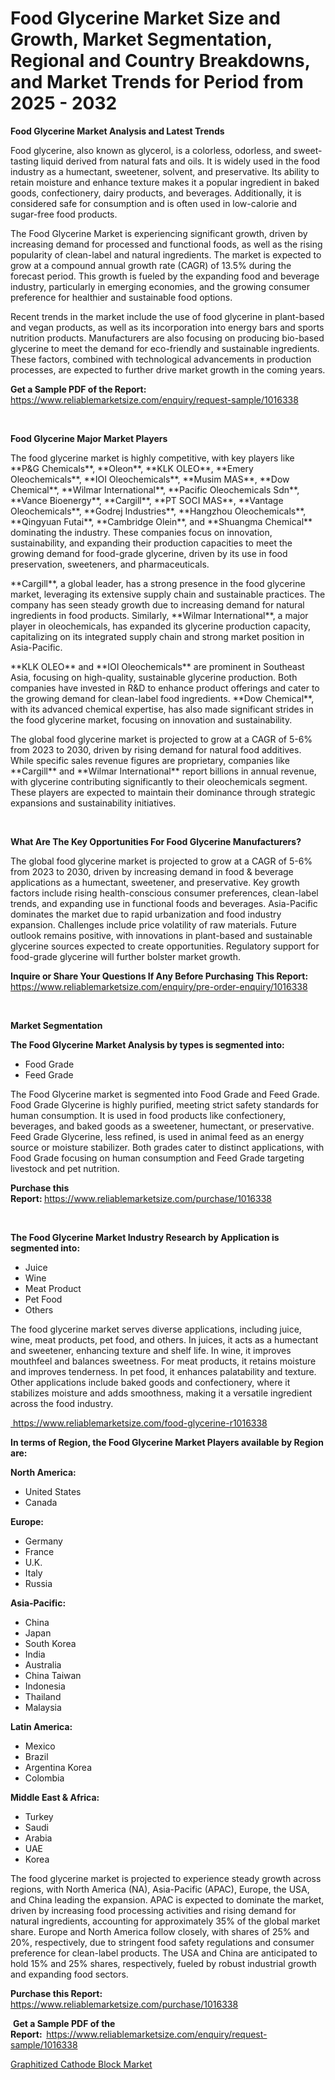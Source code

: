<p><h1>Food Glycerine Market Size and Growth, Market Segmentation, Regional and Country Breakdowns, and Market Trends for Period from 2025 -  2032</h1></p><p><strong>Food Glycerine Market Analysis and Latest Trends</strong></p>
<p><p>Food glycerine, also known as glycerol, is a colorless, odorless, and sweet-tasting liquid derived from natural fats and oils. It is widely used in the food industry as a humectant, sweetener, solvent, and preservative. Its ability to retain moisture and enhance texture makes it a popular ingredient in baked goods, confectionery, dairy products, and beverages. Additionally, it is considered safe for consumption and is often used in low-calorie and sugar-free food products.</p><p>The Food Glycerine Market is experiencing significant growth, driven by increasing demand for processed and functional foods, as well as the rising popularity of clean-label and natural ingredients. The market is expected to grow at a compound annual growth rate (CAGR) of 13.5% during the forecast period. This growth is fueled by the expanding food and beverage industry, particularly in emerging economies, and the growing consumer preference for healthier and sustainable food options.</p><p>Recent trends in the market include the use of food glycerine in plant-based and vegan products, as well as its incorporation into energy bars and sports nutrition products. Manufacturers are also focusing on producing bio-based glycerine to meet the demand for eco-friendly and sustainable ingredients. These factors, combined with technological advancements in production processes, are expected to further drive market growth in the coming years.</p></p>
<p><strong>Get a Sample PDF of the Report:&nbsp;</strong> <a href="https://www.reliablemarketsize.com/enquiry/request-sample/1016338?utm_campaign=2005&utm_medium=2&utm_source=Github&utm_content=ia&utm_term=26012025&utm_id=food-glycerine">https://www.reliablemarketsize.com/enquiry/request-sample/1016338</a></p>
<p>&nbsp;</p>
<p><strong>Food Glycerine Major Market Players</strong></p>
<p><p>The food glycerine market is highly competitive, with key players like **P&G Chemicals**, **Oleon**, **KLK OLEO**, **Emery Oleochemicals**, **IOI Oleochemicals**, **Musim MAS**, **Dow Chemical**, **Wilmar International**, **Pacific Oleochemicals Sdn**, **Vance Bioenergy**, **Cargill**, **PT SOCI MAS**, **Vantage Oleochemicals**, **Godrej Industries**, **Hangzhou Oleochemicals**, **Qingyuan Futai**, **Cambridge Olein**, and **Shuangma Chemical** dominating the industry. These companies focus on innovation, sustainability, and expanding their production capacities to meet the growing demand for food-grade glycerine, driven by its use in food preservation, sweeteners, and pharmaceuticals.</p><p>**Cargill**, a global leader, has a strong presence in the food glycerine market, leveraging its extensive supply chain and sustainable practices. The company has seen steady growth due to increasing demand for natural ingredients in food products. Similarly, **Wilmar International**, a major player in oleochemicals, has expanded its glycerine production capacity, capitalizing on its integrated supply chain and strong market position in Asia-Pacific.</p><p>**KLK OLEO** and **IOI Oleochemicals** are prominent in Southeast Asia, focusing on high-quality, sustainable glycerine production. Both companies have invested in R&D to enhance product offerings and cater to the growing demand for clean-label food ingredients. **Dow Chemical**, with its advanced chemical expertise, has also made significant strides in the food glycerine market, focusing on innovation and sustainability.</p><p>The global food glycerine market is projected to grow at a CAGR of 5-6% from 2023 to 2030, driven by rising demand for natural food additives. While specific sales revenue figures are proprietary, companies like **Cargill** and **Wilmar International** report billions in annual revenue, with glycerine contributing significantly to their oleochemicals segment. These players are expected to maintain their dominance through strategic expansions and sustainability initiatives.</p></p>
<p>&nbsp;</p>
<p><strong>What Are The Key Opportunities For Food Glycerine Manufacturers?</strong></p>
<p><p>The global food glycerine market is projected to grow at a CAGR of 5-6% from 2023 to 2030, driven by increasing demand in food & beverage applications as a humectant, sweetener, and preservative. Key growth factors include rising health-conscious consumer preferences, clean-label trends, and expanding use in functional foods and beverages. Asia-Pacific dominates the market due to rapid urbanization and food industry expansion. Challenges include price volatility of raw materials. Future outlook remains positive, with innovations in plant-based and sustainable glycerine sources expected to create opportunities. Regulatory support for food-grade glycerine will further bolster market growth.</p></p>
<p><strong>Inquire or Share Your Questions If Any Before Purchasing This Report:</strong> <a href="https://www.reliablemarketsize.com/enquiry/pre-order-enquiry/1016338?utm_campaign=2005&utm_medium=2&utm_source=Github&utm_content=ia&utm_term=26012025&utm_id=food-glycerine">https://www.reliablemarketsize.com/enquiry/pre-order-enquiry/1016338</a></p>
<p>&nbsp;</p>
<p><strong>Market Segmentation</strong></p>
<p><strong>The Food Glycerine Market Analysis by types is segmented into:</strong></p>
<p><ul><li>Food Grade</li><li>Feed Grade</li></ul></p>
<p><p>The Food Glycerine market is segmented into Food Grade and Feed Grade. Food Grade Glycerine is highly purified, meeting strict safety standards for human consumption. It is used in food products like confectionery, beverages, and baked goods as a sweetener, humectant, or preservative. Feed Grade Glycerine, less refined, is used in animal feed as an energy source or moisture stabilizer. Both grades cater to distinct applications, with Food Grade focusing on human consumption and Feed Grade targeting livestock and pet nutrition.</p></p>
<p><strong>Purchase this Report:&nbsp;</strong><a href="https://www.reliablemarketsize.com/purchase/1016338?utm_campaign=2005&utm_medium=2&utm_source=Github&utm_content=ia&utm_term=26012025&utm_id=food-glycerine">https://www.reliablemarketsize.com/purchase/1016338</a></p>
<p>&nbsp;</p>
<p><strong>The Food Glycerine Market Industry Research by Application is segmented into:</strong></p>
<p><ul><li>Juice</li><li>Wine</li><li>Meat Product</li><li>Pet Food</li><li>Others</li></ul></p>
<p><p>The food glycerine market serves diverse applications, including juice, wine, meat products, pet food, and others. In juices, it acts as a humectant and sweetener, enhancing texture and shelf life. In wine, it improves mouthfeel and balances sweetness. For meat products, it retains moisture and improves tenderness. In pet food, it enhances palatability and texture. Other applications include baked goods and confectionery, where it stabilizes moisture and adds smoothness, making it a versatile ingredient across the food industry.</p></p>
<p><a href="https://www.reliablemarketsize.com/food-glycerine-r1016338?utm_campaign=2005&utm_medium=2&utm_source=Github&utm_content=ia&utm_term=26012025&utm_id=food-glycerine">&nbsp;https://www.reliablemarketsize.com/food-glycerine-r1016338</a></p>
<p><strong>In terms of Region, the Food Glycerine Market Players available by Region are:</strong></p>
<p>
    <p> <strong> North America: </strong>
        <ul>
            <li>United States</li>
            <li>Canada</li>
        </ul>
        </p> 
    <p> <strong> Europe: </strong>
        <ul>
            <li>Germany</li>
            <li>France</li>
            <li>U.K.</li>
            <li>Italy</li>
            <li>Russia</li>
        </ul>
        </p> 
    <p> <strong> Asia-Pacific: </strong>
        <ul>
            <li>China</li>
            <li>Japan</li>
            <li>South Korea</li>
            <li>India</li>
            <li>Australia</li>
            <li>China Taiwan</li>
            <li>Indonesia</li>
            <li>Thailand</li>
            <li>Malaysia</li>
        </ul>
        </p> 
    <p> <strong> Latin America: </strong>
        <ul>
            <li>Mexico</li>
            <li>Brazil</li>
            <li>Argentina Korea</li>
            <li>Colombia</li>
        </ul>
        </p> 
    <p> <strong> Middle East & Africa: </strong>
        <ul>
            <li>Turkey</li>
            <li>Saudi</li>
            <li>Arabia</li>
            <li>UAE</li>
            <li>Korea</li>
        </ul>
    </p>
    </p>
<p><p>The food glycerine market is projected to experience steady growth across regions, with North America (NA), Asia-Pacific (APAC), Europe, the USA, and China leading the expansion. APAC is expected to dominate the market, driven by increasing food processing activities and rising demand for natural ingredients, accounting for approximately 35% of the global market share. Europe and North America follow closely, with shares of 25% and 20%, respectively, due to stringent food safety regulations and consumer preference for clean-label products. The USA and China are anticipated to hold 15% and 25% shares, respectively, fueled by robust industrial growth and expanding food sectors.</p></p>
<p><strong>Purchase this Report: </strong><a href="https://www.reliablemarketsize.com/purchase/1016338?utm_campaign=2005&utm_medium=2&utm_source=Github&utm_content=ia&utm_term=26012025&utm_id=food-glycerine">https://www.reliablemarketsize.com/purchase/1016338</a></p>
<p>&nbsp;<strong>Get a Sample PDF of the Report:&nbsp;&nbsp;</strong><a href="https://www.reliablemarketsize.com/enquiry/request-sample/1016338?utm_campaign=2005&utm_medium=2&utm_source=Github&utm_content=ia&utm_term=26012025&utm_id=food-glycerine">https://www.reliablemarketsize.com/enquiry/request-sample/1016338</a></p>
<p><strong></strong></p>
<p><p><a href="https://github.com/lylyparadise/Market-Research-Report-List-5/blob/main/graphitized-cathode-block-market.md?utm_campaign=2005&utm_medium=2&utm_source=Github&utm_content=ia&utm_term=26012025&utm_id=food-glycerine">Graphitized Cathode Block Market</a></p></p>